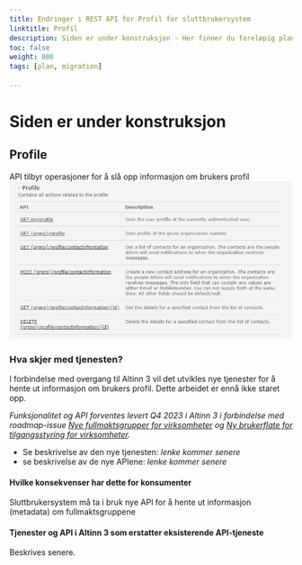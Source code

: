 ```yaml
---
title: Endringer i REST API for Profil for sluttbrukersystem
linktitle: Profil
description: Siden er under konstruksjon - Her finner du foreløpig plan for hva som skjer med Profil API for Sluttbrukersystem i overgangen mellom Altinn 2 og Altinn 3. Planen vil bli endret underveis. 
toc: false
weight: 800
tags: [plan, migration]

---
```

# Siden er under konstruksjon

## Profile
API tilbyr operasjoner for å slå opp informasjon om brukers profil
![PROFILE REST-api for tjenesteeiere](profile.jpg "Profile-tjenesten")

### Hva skjer med tjenesten?
I forbindelse med overgang til Altinn 3 vil det utvikles nye tjenester for å hente ut informasjon om brukers profil. 
Dette arbeidet er ennå ikke staret opp. 

*Funksjonalitet og API forventes levert Q4 2023 i Altinn 3 i forbindelse med roadmap-issue [Nye fullmaktsgrupper for virksomheter](https://github.com/digdir/roadmap/issues/208) og [Ny brukerflate for tilgangsstyring for virksomheter](https://github.com/digdir/roadmap/issues/244).*
- Se beskrivelse av den nye tjenesten: *lenke kommer senere*
- se beskrivelse av de nye APIene: *lenke kommer senere*

#### Hvilke konsekvenser har dette for konsumenter
Sluttbrukersystem må ta i bruk nye API for å hente ut informasjon (metadata) om fullmaktsgruppene

#### Tjenester og API i Altinn 3 som erstatter eksisterende API-tjeneste
Beskrives senere. 
